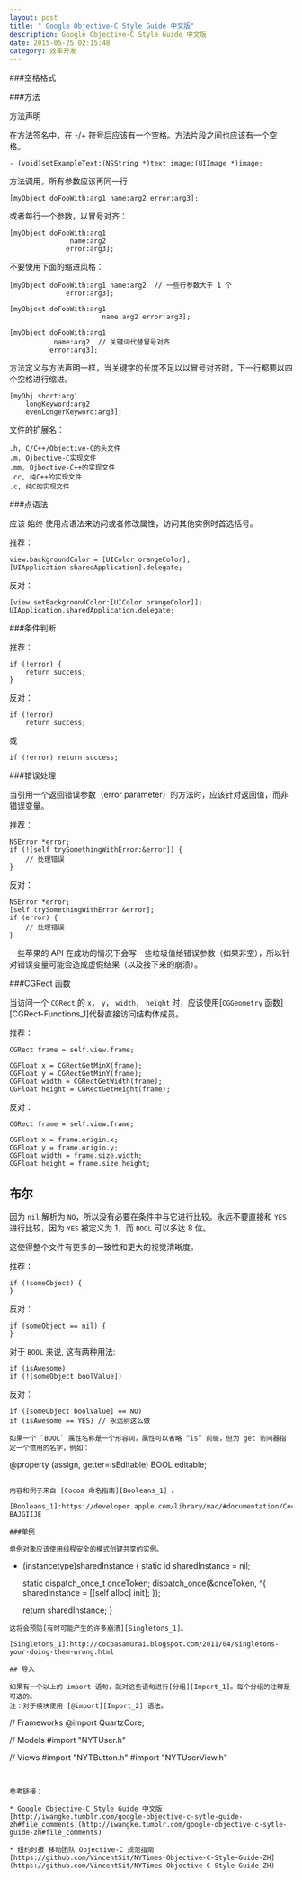 ```yaml
---
layout: post
title: " Google Objective-C Style Guide 中文版"
description: Google Objective-C Style Guide 中文版
date: 2015-05-25 02:15:48
category: 效率开发
---
```


###空格格式

###方法

方法声明

在方法签名中，在 -/+ 符号后应该有一个空格。方法片段之间也应该有一个空格。

```
- (void)setExampleText:(NSString *)text image:(UIImage *)image;
```

方法调用，所有参数应该再同一行

```
[myObject doFooWith:arg1 name:arg2 error:arg3];
```
或者每行一个参数，以冒号对齐： 

```
[myObject doFooWith:arg1
               name:arg2
              error:arg3];
```

不要使用下面的缩进风格：  

```
[myObject doFooWith:arg1 name:arg2  // 一些行参数大于 1 个
              error:arg3];

[myObject doFooWith:arg1
                       name:arg2 error:arg3];

[myObject doFooWith:arg1
           name:arg2  // 关键词代替冒号对齐
          error:arg3];
```
方法定义与方法声明一样，当关键字的长度不足以以冒号对齐时，下一行都要以四个空格进行缩进。  

```
[myObj short:arg1
	longKeyword:arg2
	evenLongerKeyword:arg3];
```
文件的扩展名：

```
.h, C/C++/Objective-C的头文件
.m, Ojbective-C实现文件
.mm, Ojbective-C++的实现文件
.cc, 纯C++的实现文件
.c, 纯C的实现文件
```

###点语法

应该 始终 使用点语法来访问或者修改属性，访问其他实例时首选括号。

推荐：

```
view.backgroundColor = [UIColor orangeColor];
[UIApplication sharedApplication].delegate;
```

反对：

```
[view setBackgroundColor:[UIColor orangeColor]];
UIApplication.sharedApplication.delegate;
```

###条件判断

推荐：

```
if (!error) {
    return success;
}
```

反对：

```
if (!error)
    return success;
```

或

```
if (!error) return success;
```

###错误处理

当引用一个返回错误参数（error parameter）的方法时，应该针对返回值，而非错误变量。

推荐：

```
NSError *error;
if (![self trySomethingWithError:&error]) {
    // 处理错误
}
```

反对：

```
NSError *error;
[self trySomethingWithError:&error];
if (error) {
    // 处理错误
}
```

一些苹果的 API 在成功的情况下会写一些垃圾值给错误参数（如果非空），所以针对错误变量可能会造成虚假结果（以及接下来的崩溃）。

###CGRect 函数

当访问一个 `CGRect` 的 `x`， `y`， `width`， `height` 时，应该使用[`CGGeometry` 函数][CGRect-Functions_1]代替直接访问结构体成员。

推荐：

```
CGRect frame = self.view.frame;

CGFloat x = CGRectGetMinX(frame);
CGFloat y = CGRectGetMinY(frame);
CGFloat width = CGRectGetWidth(frame);
CGFloat height = CGRectGetHeight(frame);
```

反对：

```
CGRect frame = self.view.frame;

CGFloat x = frame.origin.x;
CGFloat y = frame.origin.y;
CGFloat width = frame.size.width;
CGFloat height = frame.size.height;
```
## 布尔

因为 `nil` 解析为 `NO`，所以没有必要在条件中与它进行比较。永远不要直接和 `YES` 进行比较，因为 `YES` 被定义为 1，而 `BOOL` 可以多达 8 位。

这使得整个文件有更多的一致性和更大的视觉清晰度。

推荐：

```
if (!someObject) {
}
```

反对：

```
if (someObject == nil) {
}
```
对于 `BOOL` 来说, 这有两种用法:

```
if (isAwesome)
if (![someObject boolValue])
```

反对：

```
if ([someObject boolValue] == NO)
if (isAwesome == YES) // 永远别这么做

如果一个 `BOOL` 属性名称是一个形容词，属性可以省略 “is” 前缀，但为 get 访问器指定一个惯用的名字，例如：

```
@property (assign, getter=isEditable) BOOL editable;
```

内容和例子来自 [Cocoa 命名指南][Booleans_1] 。

[Booleans_1]:https://developer.apple.com/library/mac/#documentation/Cocoa/Conceptual/CodingGuidelines/Articles/NamingIvarsAndTypes.html#//apple_ref/doc/uid/20001284-BAJGIIJE

###单例

单例对象应该使用线程安全的模式创建共享的实例。

```
+ (instancetype)sharedInstance {
   static id sharedInstance = nil;

   static dispatch_once_t onceToken;
   dispatch_once(&onceToken, ^{
      sharedInstance = [[self alloc] init];
   });

   return sharedInstance;
}
```
这将会预防[有时可能产生的许多崩溃][Singletons_1]。

[Singletons_1]:http://cocoasamurai.blogspot.com/2011/04/singletons-your-doing-them-wrong.html

## 导入   

如果有一个以上的 import 语句，就对这些语句进行[分组][Import_1]。每个分组的注释是可选的。   
注：对于模块使用 [@import][Import_2] 语法。   

```
// Frameworks
@import QuartzCore;

// Models
#import "NYTUser.h"

// Views
#import "NYTButton.h"
#import "NYTUserView.h"
```   


参考链接：

* Google Objective-C Style Guide 中文版[http://iwangke.tumblr.com/google-objective-c-sytle-guide-zh#file_comments](http://iwangke.tumblr.com/google-objective-c-sytle-guide-zh#file_comments)

* 纽约时报 移动团队 Objective-C 规范指南 [https://github.com/VincentSit/NYTimes-Objective-C-Style-Guide-ZH](https://github.com/VincentSit/NYTimes-Objective-C-Style-Guide-ZH)